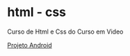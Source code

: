 # html - css

Curso de Html e Css do Curso em Video

<a href="https://chessup.github.io/Html-Css-atualizado/M%C3%B3dulo%202/desafio010/android.html"> Projeto Android </a>